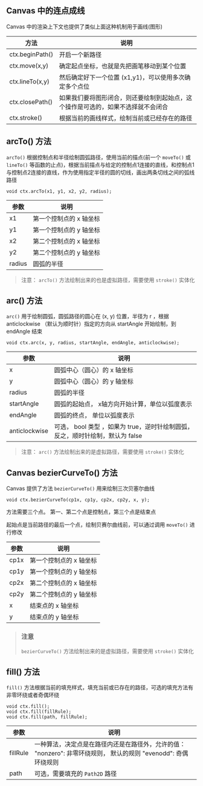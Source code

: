 ## Canvas 中的连点成线

Canvas 中的渲染上下文也提供了类似上面这种机制用于画线(图形)

| 方法            | 说明                                                         |
| --------------- | ------------------------------------------------------------ |
| ctx.beginPath() | 开启一个新路径                                               |
| ctx.move(x,y)   | 确定起点坐标，也就是先把画笔移动到某个位置                   |
| ctx.lineTo(x,y) | 然后确定好下一个位置 (x1,y1)，可以使用多次确定多个点位       |
| ctx.closePath() | 如果我们要将图形闭合，则还要绘制到起始点，这个操作是可选的，如果不选择就不会闭合 |
| ctx.stroke()    | 根据当前的画线样式，绘制当前或已经存在的路径                 |

## arcTo() 方法

`arcTo()` 根据控制点和半径绘制圆弧路径，使用当前的描点(前一个 `moveTo()` 或 `lineTo()` 等函数的止点)，根据当前描点与给定的控制点1连接的直线，和控制点1与控制点2连接的直线，作为使用指定半径的圆的切线，画出两条切线之间的弧线路径

```
void ctx.arcTo(x1, y1, x2, y2, radius);
```

| 参数   | 说明                    |
| ------ | ----------------------- |
| x1     | 第一个控制点的 x 轴坐标 |
| y1     | 第一个控制点的 y 轴坐标 |
| x2     | 第二个控制点的 x 轴坐标 |
| y2     | 第二个控制点的 y 轴坐标 |
| radius | 圆弧的半径              |

> 注意： `arcTo()` 方法绘制出来的也是虚拟路径，需要使用 `stroke()` 实体化

## arc() 方法

`arc()` 用于绘制圆弧，圆弧路径的圆心在 (x, y) 位置，半径为 r ，根据anticlockwise （默认为顺时针）指定的方向从 startAngle 开始绘制，到 endAngle 结束

```
void ctx.arc(x, y, radius, startAngle, endAngle, anticlockwise);
```

| 参数          | 说明                                                         |
| ------------- | ------------------------------------------------------------ |
| x             | 圆弧中心（圆心）的 x 轴坐标                                  |
| y             | 圆弧中心（圆心）的 y 轴坐标                                  |
| radius        | 圆弧的半径                                                   |
| startAngle    | 圆弧的起始点， x轴方向开始计算，单位以弧度表示               |
| endAngle      | 圆弧的终点， 单位以弧度表示                                  |
| anticlockwise | 可选， bool 类型 ，如果为 true，逆时针绘制圆弧，反之，顺时针绘制，默认为 false |

> 注意： `arc()` 方法绘制出来的是虚拟路径，需要使用 `stroke()` 实体化

## Canvas bezierCurveTo() 方法

Canvas 提供了方法 `bezierCurveTo()` 用来绘制三次贝塞尔曲线

```
void ctx.bezierCurveTo(cp1x, cp1y, cp2x, cp2y, x, y);
```

方法需要三个点。 第一、第二个点是控制点，第三个点是结束点

起始点是当前路径的最后一个点，绘制贝赛尔曲线前，可以通过调用 `moveTo()` 进行修改

| 参数 | 说明                    |
| ---- | ----------------------- |
| cp1x | 第一个控制点的 x 轴坐标 |
| cp1y | 第一个控制点的 y 轴坐标 |
| cp2x | 第二个控制点的 x 轴坐标 |
| cp2y | 第二个控制点的 y 轴坐标 |
| x    | 结束点的 x 轴坐标       |
| y    | 结束点的 y 轴坐标       |

> ### 注意
>
> `bezierCurveTo()` 方法绘制出来的是虚拟路径，需要使用 `stroke()` 实体化

## fill() 方法

`fill()` 方法根据当前的填充样式，填充当前或已存在的路径，可选的填充方法有非零环绕或者奇偶环绕

```
void ctx.fill();
void ctx.fill(fillRule);
void ctx.fill(path, fillRule);
```

| 参数     | 说明                                                         |
| -------- | ------------------------------------------------------------ |
| fillRule | 一种算法，决定点是在路径内还是在路径外，允许的值： "nonzero": 非零环绕规则， 默认的规则 "evenodd": 奇偶环绕规则 |
| path     | 可选，需要填充的 `Path2D` 路径                               |

